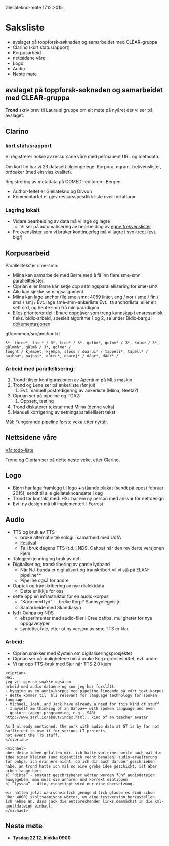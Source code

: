 Giellatekno-møte 17.12.2015

# Saksliste

* avslaget på toppforsk-søknaden og samarbeidet med CLEAR-gruppa
* Clarino (kort statusrapport)
* Korpusarbeid
* nettsidene våre
* Logo
* Audio
* Neste møte

## avslaget på toppforsk-søknaden og samarbeidet med CLEAR-gruppa

**Trond** skriv brev til Laura si gruppe om eit møte på nyåret der
vi ser på avslaget.

## Clarino

### kort statusrapport

Vi registrerer nokre av ressursane våre med permanent URL og metadata.

Om kort tid har vi 23 datasett tilgjengelege:
Korpora, ngram, frekvenslister, ordbøker (med ein viss kvalitet).

Registrering av metadata på COMEDI-editoren i Bergen.

* Author-feltet er Giellatekno og Divvun
* Kommentarfeltet gjev ressursspesifikk liste over forfattarar.

### Lagring lokalt

* Vidare bearbeiding av data må vi lage og lagre
    - Vi ser på automatisering av bearbeiding av
  [egne frekvenslister](http://giellatekno.uit.no/lex.en.html)
* Frekvenslister som vi bruker kontinuerleg må vi lagre i svn-treet (evt. big/)

## Korpusarbeid

Parallelltekster sme-smn:
* Miina kan samarbeide med Børre med å få inn flere sme-smn parallelltekster,
* Ciprian eller Børre kan setje opp setningsparallellisering for sme-smX
* Áilu kan sjekke setningsalignment.
* Miina kan lage anchor file sme-smn: 4059 linjer,
  eng / nor / sme / fin / sma / smj /
  Evt. lage sme-smn-ankerliste
  Evt.: ta anchorlista, eller eit sett ord, og hente smn frå miniparadigma
* Elles prioriterer dei i Enare oppgåver som treng kunnskap i enaresamisk, f.eks. bidix-arbeid, spesielt algoritme 1 og 2, se under Bidix-bargu i [dokumentasjonen](/mt/MachineTranslation.html)

gt/common/src/anchor.txt

```
3*, three*, thir* / 3*, tree* / 3*, golbm*, golmm* / 3*, kolme / 3*, gålmmå*, gålmå / 3*, golme* /
fought / kjempet, kjempa, sloss / doarui* / tappeli*, tapell* / oajbbu*, oajboj*, dårru*, doaroj* / dåar*, dåår* /
```

### Arbeid med parallellisering:

1. Trond fikser konfigurasjonen av Apertium på MLs maskin
1. Trond og Lene ser på ankerliste (før jul)
    1. Evt. manuell postredigering av ankerliste (Miina, Neeta?)
1. Ciprian ser på pipeline og TCA2:
    1. Oppsett, testing
1. Trond diskuterer tekstar med Miina (denne veka)
1. Manuell korrigering av setningsparallellisert tekst

Mål: Fungerande pipeline første veka etter nyttår.

## Nettsidene våre

[Vår todo-liste](/admin/giellatekno/TODO.html)

Trond og Ciprian ser på dette neste veke, etter Clarino.

## Logo

* Bjørn har laga framlegg til logo + ståande plakat (sendt på epost februar 2015), sendt til alle giellateknoansatte i dag
* Trond tar kontakt med: HSL har ein ny person med ansvar for nettdesign
* Evt. ny design må bli implementert i Forrest

## Audio

* TTS og bruk av TTS
    - bruke alternativ teknologi i samarbeid med UofA
    - [Festival](http://www.cstr.ed.ac.uk/projects/festival/)
    - Ta i bruk dagens TTS (t.d. i NDS, Oahpa) når den reviderte versjonen kjem
* Talegjenkjenning og bruk av det
* Digitalisering, transkribering av gamle lydband
    - Når NJ-banda er digitalisert og transkribert vil vi sjå på ELAN-pipeline**
    - Pipeline også for andre
* Opptak og transkribering av nye dialektdata
    - Dette er ikkje for oss
* sette opp en infrastruktur for en audio-korpus
    - "Korp med lyd" -- bruke Korp? Sannsynlegvis jo
    - Samarbeide med Skandiasyn
* lyd i Oahpa og NDS
    - eksperimenter med audio-filer i Cree oahpa, muligheter for nye oppgavetyper
    - syntetisk tale, etter at ny versjon av sme TTS er klar

### Arbeid:
* Ciprian snakker med Øystein om digitaliseringsprosjektet
* Ciprian ser på mulighetene om å bruke Korp-grensesnittet, evt. andre
* Vi tar opp TTS-bruk med Sjur når TTS 2.0 kjem

```
<ciprian>
Hei,
jeg vil gjerne snakke også om
arbeid med audio-dataene og som jeg har forslått:
- bygging av en audio-korpus med pipeline lingende på vårt text-korpus
- dette kommer til  bli relevant for language technology for spoken language
- Michael, Josh, and Jack have already a need for this kind of stuff
- I myself am thinking of an Oahpa++ with spoken language and even
  gesture (agent programming, e.g., SARL http://www.sarl.io/about/index.html), kind of an teacher avatar

As I already mentioned, the work with audio data at GT is by far not sufficient to use it for serious LT projects,
not event the TTS stuff.
</ciprian>

<michael>
aber deine ideen gefallen mir. ich hatte vor einer weile auch mal die idee einer kleinen (und eigentlich recht banalen) audio-erweiterung für oahpa. ich erinnere nicht, ob ich dir auch darüber geschrieben habe. an trond hatte ich mal so eine grobe idee geschickt, ist aber schon lange her:
a) “dikta” - anstatt geschriebener wörter werden fünf audiodateien ausgegeben, man muss sie anhören und korrekt eintippen
b) “lyssna” - dito, eingetippt wird nur eine übersetzung.

wir hätten jetzt wahrscheinlich genügend (ich glaube es sind schon über 4000) skoltsaamische wörter, um eine testversion herzustellen. ich nehme an, dass jack die entsprechenden links demnächst in die xml-quelldateien einbaut.
</michael>
```

## Neste møte

* **Tysdag 22.12. klokka 0900**
